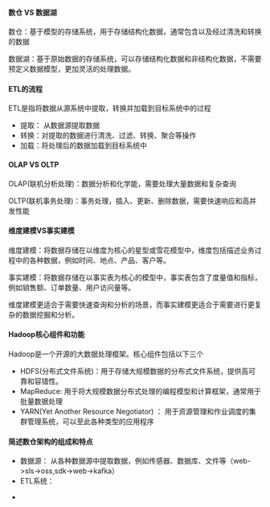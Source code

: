 



#### 数仓 VS 数据湖

数仓：基于模型的存储系统，用于存储结构化数据，通常包含以及经过清洗和转换的数据

数据湖：基于原始数据的存储系统，可以存储结构化数据和非结构化数据，不需要预定义数据模型，更加灵活的处理数据。





#### ETL的流程

ETL是指将数据从源系统中提取，转换并加载到目标系统中的过程

* 提取： 从数据源提取数据
* 转换：对提取的数据进行清洗、过滤、转换、聚合等操作
* 加载：将处理后的数据加载到目标系统中



#### OLAP VS OLTP

OLAP(联机分析处理)：数据分析和化学能，需要处理大量数据和复杂查询

OLTP(联机事务处理)：事务处理，插入、更新、删除数据，需要快速响应和高并发性能





#### 维度建模VS事实建模

维度建模：将数据存储在以维度为核心的星型或雪花模型中，维度包括描述业务过程中的各种数据，例如时间、地点、产品、客户等。

事实建模：将数据存储在以事实表为核心的模型中，事实表包含了度量值和指标，例如销售额、订单数量、用户访问量等。

维度建模更适合于需要快速查询和分析的场景，而事实建模更适合于需要进行更复杂的数据挖掘和分析。





#### Hadoop核心组件和功能

Hadoop是一个开源的大数据处理框架。核心组件包括以下三个

* HDFS(分布式文件系统)：用于存储大规模数据的分布式文件系统，提供高可靠和容错性。
* MapReduce: 用于将大规模数据分布式处理的编程模型和计算框架，通常用于批量数据处理
* YARN(Yet Another Resource Negotiator) ： 用于资源管理和作业调度的集群管理系统，可以至此各种类型的应用程序



#### 简述数仓架构的组成和特点

* 数据源： 从各种数据源中提取数据，例如传感器、数据库、文件等（web->sls->oss,sdk->web->kafka）
* ETL系统：

































+